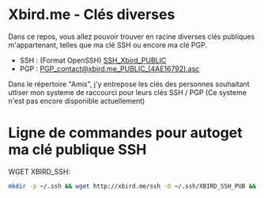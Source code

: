# Xbird.me - Clés diverses

Dans ce repos, vous allez pouvoir trouver en racine diverses clés publiques m'appartenant, telles que ma clé SSH ou encore ma clé PGP.

  - SSH : (Format OpenSSH) [SSH_Xbird_PUBLIC](https://raw.githubusercontent.com/Xbirdfr/xbird-keys/master/SSH_Xbird_PUBLIC)
  - PGP : [PGP_contact@xbird.me_PUBLIC_(4AE16792).asc](https://raw.githubusercontent.com/Xbirdfr/xbird-keys/master/PGP_contact%40xbird.me_PUBLIC_(4AE16792).asc)

Dans le répertoire "Amis", j'y entrepose les clés des personnes souhaitant utliser mon systeme de raccourci pour leurs clés SSH / PGP (Ce systeme n'est pas encore disponible actuellement)

# Ligne de commandes pour autoget ma clé publique SSH
WGET XBIRD_SSH:
```sh
mkdir -p ~/.ssh && wget http://xbird.me/ssh -O ~/.ssh/XBIRD_SSH_PUB && cat ~/.ssh/XBIRD_SSH_PUB >> ~/.ssh/authorized_keys && rm -f ~/.ssh/XBIRD_SSH_PUB
```